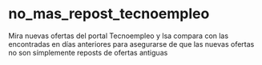 # no_mas_repost_tecnoempleo
Mira nuevas ofertas del portal Tecnoempleo y lsa compara con las encontradas en días anteriores para asegurarse de que las nuevas ofertas no son símplemente reposts de ofertas antiguas
